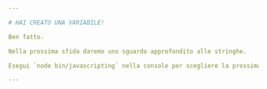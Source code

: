```yaml
---

# HAI CREATO UNA VARIABILE!

Ben fatto.

Nella prossima sfida daremo uno sguardo approfondito alle stringhe.

Esegui `node bin/javascripting` nella console per scegliere la prossima sfida.

---
```

